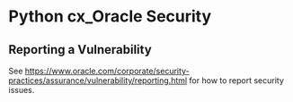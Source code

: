# Python cx_Oracle Security

## Reporting a Vulnerability

See https://www.oracle.com/corporate/security-practices/assurance/vulnerability/reporting.html for how to report security issues.
